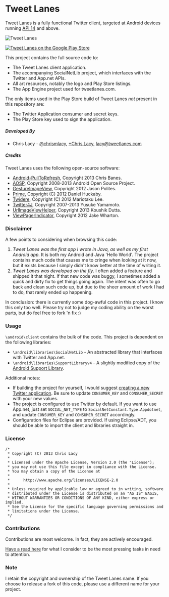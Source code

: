 # Tweet Lanes

Tweet Lanes is a fully functional Twitter client, targeted at Android devices running [API 14](http://developer.android.com/about/versions/android-4.0.html) and above. 

![Tweet Lanes](https://s3.amazonaws.com/tweetlanes/tweetlanes_github_promo_shot.png)

[![Tweet Lanes on the Google Play Store](https://developer.android.com/images/brand/en_app_rgb_wo_60.png)](https://play.google.com/store/apps/details?id=com.tweetlanes.android)


This project contains the full source code to:

* The Tweet Lanes client application.
* The accompanying SocialNetLib project, which interfaces with the Twitter and App.net APIs.
* All art resources, notably the logo and Play Store listings.
* The App Engine project used for tweetlanes.com.

The only items used in the Play Store build of Tweet Lanes _not_ present in this repository are:

* The Twitter Application consumer and secret keys.
* The Play Store key used to sign the application.



##### Developed By
* Chris Lacy - [@chrismlacy](http://twitter.com/chrismlacy), [+Chris Lacy](https://plus.google.com/104649936579980037256/posts), <lacy@tweetlanes.com>

##### Credits
Tweet Lanes uses the following open-source software:

* [Android-PullToRefresh](https://github.com/chrisbanes/Android-PullToRefresh), Copyright 2013 Chris Banes.
* [AOSP](http://source.android.com/), Copyright 2008-2013 Android Open Source Project.
* [GestureImageView](https://github.com/jasonpolites/gesture-imageview), Copyright 2012 Jason Polites.
* [Prime](https://github.com/DHuckaby/Prime), Copyright (C) 2012 Daniel Huckaby.
* [Twidere](https://github.com/mariotaku/twidere), Copyright (C) 2012 Mariotaku Lee.
* [Twitter4J](https://github.com/yusuke/twitter4j), Copyright 2007-2013 Yusuke Yamamoto.
* [UrlImageViewHelper](https://github.com/koush/UrlImageViewHelper), Copyright 2013 Koushik Dutta.
* [ViewPagerIndicator](https://github.com/JakeWharton/Android-ViewPagerIndicator), Copyright 2012 Jake Wharton.

### Disclaimer

A few points to considering when browsing this code:

1. *Tweet Lanes was the first app I wrote in Java, as well as my first Android app.* It is both my Android and Java 'Hello World'. The project contains much code that causes me to cringe when looking at it now, but it exists because I simply didn't know better at the time of writing it. 
2. *Tweet Lanes was developed on the fly*. I often added a feature and shipped it that night. If that new code was buggy, I sometimes added a quick and dirty fix to get things going again. The intent was often to go back and clean such code up, but due to the sheer amount of work I had to do, that rarely ended up happening.

In conclusion: there is currently some dog-awful code in this project. I know this only too well. Please try not to judge my coding ability on the worst parts, but do feel free to fork 'n fix :)


### Usage

`\android\client` contains the bulk of the code. This project is dependent on the following libraries:

* `\android\libraries\SocialNetLib` - An abstracted library that interfaces with Twitter and App.net.
* `\android\libraries\SupportLibraryv4` - A slightly modified copy of the [Android Support Library](http://developer.android.com/tools/extras/support-library.html).

Additional notes: 

* If building the project for yourself, I would suggest [creating a new Twitter application](https://dev.twitter.com/apps). Be sure to update `CONSUMER_KEY` and `CONSUMER_SECRET` with your new values.
* The project is configured to use Twitter by default. If you want to use App.net, just set `SOCIAL_NET_TYPE` to `SocialNetConstant.Type.Appdotnet`, and update `CONSUMER_KEY` and `CONSUMER_SECRET` accordingly.
* Configuration files for Eclipse are provided. If using Eclipse/ADT, you should be able to import the client and libraries straight in. 

### License

```
/*
 * Copyright (C) 2013 Chris Lacy
 *
 * Licensed under the Apache License, Version 2.0 (the "License");
 * you may not use this file except in compliance with the License.
 * You may obtain a copy of the License at
 *
 *      http://www.apache.org/licenses/LICENSE-2.0
 *
 * Unless required by applicable law or agreed to in writing, software
 * distributed under the License is distributed on an "AS IS" BASIS,
 * WITHOUT WARRANTIES OR CONDITIONS OF ANY KIND, either express or implied.
 * See the License for the specific language governing permissions and
 * limitations under the License.
 */
```


### Contributions

Contributions are most welcome. In fact, they are actively encouraged. 

[Have a read here](https://github.com/chrislacy/TweetLanes/wiki/What-needs-to-be-done) for what I consider to be the most pressing tasks in need to attention.


### Note

I retain the copyright and ownership of the Tweet Lanes name. If you choose to release a fork of this code, please use a different name for your project.
